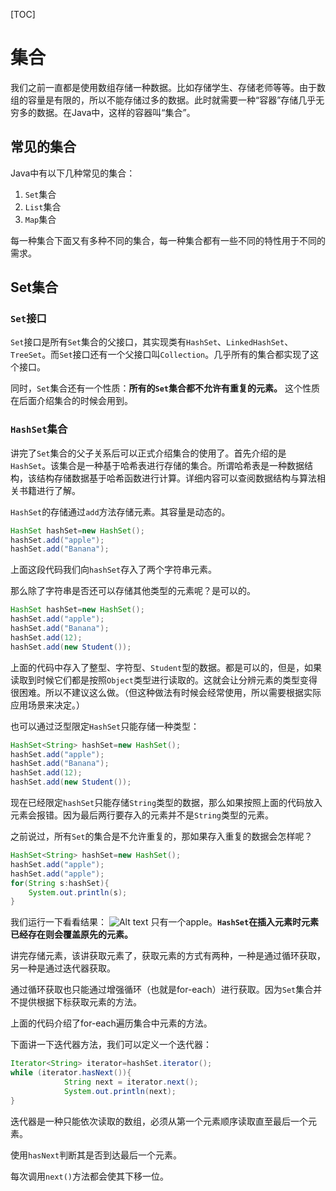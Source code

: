 [TOC]
# 集合

我们之前一直都是使用数组存储一种数据。比如存储学生、存储老师等等。由于数组的容量是有限的，所以不能存储过多的数据。此时就需要一种“容器”存储几乎无穷多的数据。在Java中，这样的容器叫“集合”。

## 常见的集合
Java中有以下几种常见的集合：
1. `Set`集合
2. `List`集合
3. `Map`集合

每一种集合下面又有多种不同的集合，每一种集合都有一些不同的特性用于不同的需求。

## Set集合
### `Set`接口
`Set`接口是所有`Set`集合的父接口，其实现类有`HashSet`、`LinkedHashSet`、`TreeSet`。而`Set`接口还有一个父接口叫`Collection`。几乎所有的集合都实现了这个接口。

同时，`Set`集合还有一个性质：**所有的`Set`集合都不允许有重复的元素。** 这个性质在后面介绍集合的时候会用到。
### `HashSet`集合
讲完了`Set`集合的父子关系后可以正式介绍集合的使用了。首先介绍的是`HashSet`。该集合是一种基于哈希表进行存储的集合。所谓哈希表是一种数据结构，该结构存储数据基于哈希函数进行计算。详细内容可以查阅数据结构与算法相关书籍进行了解。

`HashSet`的存储通过`add`方法存储元素。其容量是动态的。

```java
HashSet hashSet=new HashSet();
hashSet.add("apple");
hashSet.add("Banana");
```

上面这段代码我们向`hashSet`存入了两个字符串元素。

那么除了字符串是否还可以存储其他类型的元素呢？是可以的。

```java
HashSet hashSet=new HashSet();
hashSet.add("apple");
hashSet.add("Banana");
hashSet.add(12);
hashSet.add(new Student());
```

上面的代码中存入了整型、字符型、`Student`型的数据。都是可以的，但是，如果读取到时候它们都是按照`Object`类型进行读取的。这就会让分辨元素的类型变得很困难。所以不建议这么做。（但这种做法有时候会经常使用，所以需要根据实际应用场景来决定。）

也可以通过泛型限定`HashSet`只能存储一种类型：
```java
HashSet<String> hashSet=new HashSet();
hashSet.add("apple");
hashSet.add("Banana");
hashSet.add(12);
hashSet.add(new Student());
```
现在已经限定`hashSet`只能存储`String`类型的数据，那么如果按照上面的代码放入元素会报错。因为最后两行要存入的元素并不是`String`类型的元素。

之前说过，所有`Set`的集合是不允许重复的，那如果存入重复的数据会怎样呢？

```java
HashSet<String> hashSet=new HashSet();
hashSet.add("apple");
hashSet.add("apple");
for(String s:hashSet){
    System.out.println(s);
}
```
我们运行一下看看结果：
![Alt text](image.png)
只有一个apple。**`HashSet`在插入元素时元素已经存在则会覆盖原先的元素。**

讲完存储元素，该讲获取元素了，获取元素的方式有两种，一种是通过循环获取，另一种是通过迭代器获取。

通过循环获取也只能通过增强循环（也就是for-each）进行获取。因为`Set`集合并不提供根据下标获取元素的方法。

上面的代码介绍了for-each遍历集合中元素的方法。

下面讲一下迭代器方法，我们可以定义一个迭代器：

```java
Iterator<String> iterator=hashSet.iterator();
while (iterator.hasNext()){
            String next = iterator.next();
            System.out.println(next);
}
```
迭代器是一种只能依次读取的数组，必须从第一个元素顺序读取直至最后一个元素。

使用`hasNext`判断其是否到达最后一个元素。

每次调用`next()`方法都会使其下移一位。